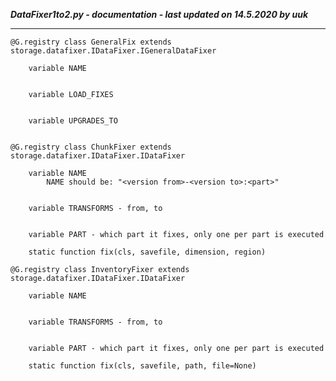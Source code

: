 ***DataFixer1to2.py - documentation - last updated on 14.5.2020 by uuk***
___

    @G.registry class GeneralFix extends storage.datafixer.IDataFixer.IGeneralDataFixer

        variable NAME


        variable LOAD_FIXES


        variable UPGRADES_TO


    @G.registry class ChunkFixer extends storage.datafixer.IDataFixer.IDataFixer

        variable NAME
            NAME should be: "<version from>-<version to>:<part>"


        variable TRANSFORMS - from, to


        variable PART - which part it fixes, only one per part is executed

        static function fix(cls, savefile, dimension, region)

    @G.registry class InventoryFixer extends storage.datafixer.IDataFixer.IDataFixer

        variable NAME


        variable TRANSFORMS - from, to


        variable PART - which part it fixes, only one per part is executed

        static function fix(cls, savefile, path, file=None)